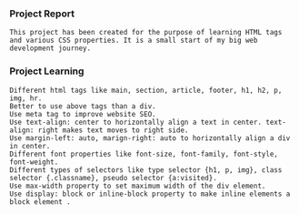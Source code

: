 ### Project Report
    This project has been created for the purpose of learning HTML tags and various CSS properties. It is a small start of my big web development journey.

### Project Learning
    Different html tags like main, section, article, footer, h1, h2, p, img, hr.
    Better to use above tags than a div.
    Use meta tag to improve website SEO.
    Use text-align: center to horizontally align a text in center. text-align: right makes text moves to right side.
    Use margin-left: auto, marign-right: auto to horizontally align a div in center.
    Different font properties like font-size, font-family, font-style, font-weight.
    Different types of selectors like type selector {h1, p, img}, class selector {.classname}, pseudo selector {a:visited}.
    Use max-width property to set maximum width of the div element.
    Use display: block or inline-block property to make inline elements a block element .
